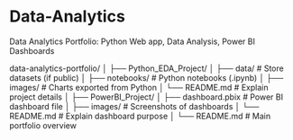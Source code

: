 # Data-Analytics
Data Analytics Portfolio: Python Web app, Data Analysis, Power BI Dashboards

data-analytics-portfolio/
│
├── Python_EDA_Project/
│   ├── data/                # Store datasets (if public)
│   ├── notebooks/           # Python notebooks (.ipynb)
│   ├── images/              # Charts exported from Python
│   └── README.md            # Explain project details
│
├── PowerBI_Project/
│   ├── dashboard.pbix       # Power BI dashboard file
│   ├── images/              # Screenshots of dashboards
│   └── README.md            # Explain dashboard purpose
│
└── README.md                # Main portfolio overview
           

